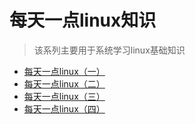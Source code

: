 # 每天一点linux知识

> 该系列主要用于系统学习linux基础知识

- [每天一点linux（一）](/linux/每天一点linux（一）.html)
- [每天一点linux（二）](/linux/每天一点linux（二）.html)
- [每天一点linux（三）](/linux/每天一点linux（三）.html)
- [每天一点linux（四）](/linux/每天一点linux（四）.html)